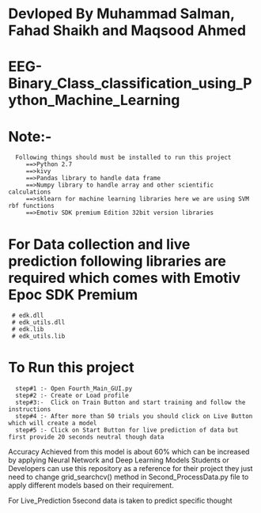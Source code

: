 
# Devloped By Muhammad Salman, Fahad Shaikh and Maqsood Ahmed
#
#
# EEG-Binary_Class_classification_using_Python_Machine_Learning

# Note:-
      Following things should must be installed to run this project
         ==>Python 2.7 
         ==>kivy
         ==>Pandas library to handle data frame
         ==>Numpy library to handle array and other scientific calculations
         ==>sklearn for machine learning libraries here we are using SVM rbf functions
         ==>Emotiv SDK premium Edition 32bit version libraries 

# For Data collection and live prediction following libraries are required which comes with Emotiv Epoc SDK Premium
     # edk.dll
     # edk_utils.dll
     # edk.lib
     # edk_utils.lib
    
# To Run this project
      step#1 :- Open Fourth_Main_GUI.py
      step#2 :- Create or Load profile
      step#3:-  Click on Train Button and start training and follow the instructions
      step#4 :- After more than 50 trials you should click on Live Button which will create a model
      step#5 :- Click on Start Button for live prediction of data but first provide 20 seconds neutral though data

Accuracy Achieved from this model is about 60% which can be increased by applying Neural Network and Deep Learning Models
Students or Developers can use this repository as a reference for their project they just need to change grid_searchcv() method in Second_ProcessData.py file to apply different models based on their requirement.

For Live_Prediction 5second data is taken to predict specific thought
